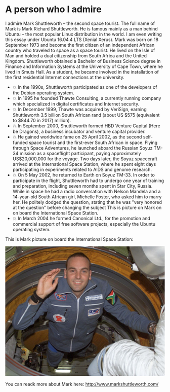 # A person who I admire

I admire Mark Shuttleworth – the second space tourist. The full name of Mark is Mark Richard Shuttleworth. He is famous mainly as a man behind 
Ubuntu – the most popular Linux distribution in the world. I am even writing this essay under Ubuntu 16.04.4 LTS (Xenial Xerus).  Mark was born 
on 18 September 1973 and become the first citizen of an independent African country who traveled to space as a space tourist.  He lived on the 
Isle of Man and holded a dual citizenship from South Africa and the United Kingdom. Shuttleworth obtained a Bachelor of Business Science degree 
in Finance and Information Systems at the University of Cape Town, where he lived in Smuts Hall. As a student, he became involved in the installation 
of the first residential Internet connections at the university. 
* :boom: In the 1990s, Shuttleworth participated as one of the developers of the Debian operating 
system. 
* :boom: In 1995 he founded Thawte Consulting, a currently running company which specialized in digital certificates and Internet security. 
* :boom: In December 1999, Thawte was acquired by VeriSign, earning Shuttleworth 3.5 billion South African rand (about US $575 (equivalent to $844.70 in 2017) million). 
* :boom: In September 2000, Shuttleworth formed HBD Venture Capital (Here be Dragons), a business incubator and venture capital provider. 
* :boom: He gained worldwide fame on 25 April 2002, as the second self-funded space tourist and the first-ever South African in space. 
Flying through Space Adventures, he launched aboard the Russian Soyuz TM-34 mission as a spaceflight participant, paying approximately US$20,000,000 for 
the voyage. Two days later, the Soyuz spacecraft arrived at the International Space Station, where he spent eight days participating in experiments
 related to AIDS and genome research.
* :boom: On 5 May 2002, he returned to Earth on Soyuz TM-33. In order to participate in the flight, Shuttleworth had to 
 undergo one year of training and preparation, including seven months spent in Star City, Russia.
 While in space he had a radio conversation with Nelson Mandela and a 14-year-old South African girl, Michelle Foster, who asked him to marry her. He politely 
 dodged the question, stating that he was "very honored at the question" before changing the subject  This is picture on Mark on on board the International Space Station. 
* :boom: In March 2004 he formed Canonical Ltd., for the promotion and commercial support of free software projects, especially the Ubuntu operating system.

This is Mark picture on board the International Space Station:

![Shuttleworth on board the International Space Station](mark.png)

You can readk more about Mark here:
http://www.markshuttleworth.com/
